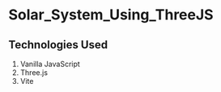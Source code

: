 # Solar_System_Using_ThreeJS

## Technologies Used
  1. Vanilla JavaScript
  2. Three.js
  3. Vite
  
